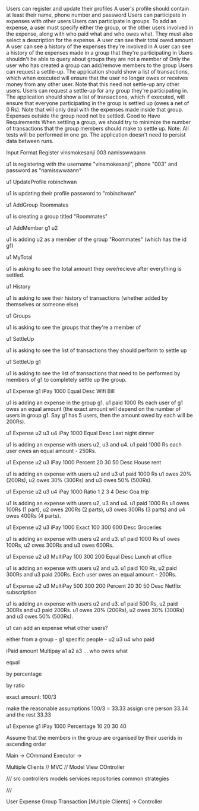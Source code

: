 Users can register and update their profiles
A user's profile should contain at least their name, phone number and password
Users can participate in expenses with other users
Users can participate in groups.
To add an expense, a user must specify either the group, or the other users involved in the expense, along with who paid what and who owes what. They must also select a description for the expense.
A user can see their total owed amount
A user can see a history of the expenses they're involved in
A user can see a history of the expenses made in a group that they're participating in
Users shouldn't be able to query about groups they are not a member of
Only the user who has created a group can add/remove members to the group
Users can request a settle-up. The application should show a list of transactions, which when executed will ensure that the user no longer owes or receives money from any other user. Note that this need not settle-up any other users.
Users can request a settle-up for any group they're participating in. The application should show a list of transactions, which if executed, will ensure that everyone participating in the group is settled up (owes a net of 0 Rs). Note that will only deal with the expenses made inside that group. Expenses outside the group need not be settled. Good to Have Requirements
When settling a group, we should try to minimize the number of transactions that the group members should make to settle up.
Note: All tests will be performed in one go. The application doesn't need to persist data between runs.

Input Format
Register vinsmokesanji 003 namisswwaann

u1 is registering with the username "vinsmokesanji", phone "003" and password as "namisswwaann"

u1 UpdateProfile robinchwan

u1 is updating their profile password to "robinchwan"

u1 AddGroup Roommates

u1 is creating a group titled "Roommates"

u1 AddMember g1 u2

u1 is adding u2 as a member of the group "Roommates" (which has the id g1)

u1 MyTotal

u1 is asking to see the total amount they owe/recieve after everything is settled.

u1 History

u1 is asking to see their history of transactions (whether added by themselves or someone else)

u1 Groups

u1 is asking to see the groups that they're a member of

u1 SettleUp

u1 is asking to see the list of transactions they should perform to settle up

u1 SettleUp g1

u1 is asking to see the list of transactions that need to be performed by members of g1 to completely settle up the group.

u1 Expense g1 iPay 1000 Equal Desc Wifi Bill

u1 is adding an expense in the group g1. u1 paid 1000 Rs each user of g1 owes an equal amount (the exact amount will depend on the number of users in group g1. Say g1 has 5 users, then the amount owed by each will be 200Rs).

u1 Expense u2 u3 u4 iPay 1000 Equal Desc Last night dinner

u1 is adding an expense with users u2, u3 and u4. u1 paid 1000 Rs each user owes an equal amount - 250Rs.

u1 Expense u2 u3 iPay 1000 Percent 20 30 50 Desc House rent

u1 is adding an expense with users u2 and u3 u1 paid 1000 Rs u1 owes 20% (200Rs), u2 owes 30% (300Rs) and u3 owes 50% (500Rs).

u1 Expense u2 u3 u4 iPay 1000 Ratio 1 2 3 4 Desc Goa trip

u1 is adding an expense with users u2, u3 and u4. u1 paid 1000 Rs u1 owes 100Rs (1 part), u2 owes 200Rs (2 parts), u3 owes 300Rs (3 parts) and u4 owes 400Rs (4 parts).

u1 Expense u2 u3 iPay 1000 Exact 100 300 600 Desc Groceries

u1 is adding an expense with users u2 and u3. u1 paid 1000 Rs u1 owes 100Rs, u2 owes 300Rs and u3 owes 600Rs.

u1 Expense u2 u3 MultiPay 100 300 200 Equal Desc Lunch at office

u1 is adding an expense with users u2 and u3. u1 paid 100 Rs, u2 paid 300Rs and u3 paid 200Rs. Each user owes an equal amount - 200Rs.

u1 Expense u2 u3 MultiPay 500 300 200 Percent 20 30 50 Desc Netflix subscription

u1 is adding an expense with users u2 and u3. u1 paid 500 Rs, u2 paid 300Rs and u3 paid 200Rs. u1 owes 20% (200Rs), u2 owes 30% (300Rs) and u3 owes 50% (500Rs).

u1 can add an expense what other users?

either from a group - g1
specific people - u2 u3 u4
who paid

iPaid amount
Multipay a1 a2 a3 ...
who owes what

equal

by percentage

by ratio

exact amount: 100/3

make the reasonable assumptions 100/3 = 33.33 assign one person 33.34 and the rest 33.33

u1 Expense g1 iPay 1000 Percentage 10 20 30 40

Assume that the members in the group are organised by their userids in ascending order

Main -> COmmand Executor ->

Multiple Clients // MVC // Model View COntroller

/// src controllers models services repositories common strategies

///

User
Expense
Group
Transaction
[Multiple Clients] -> Controller

